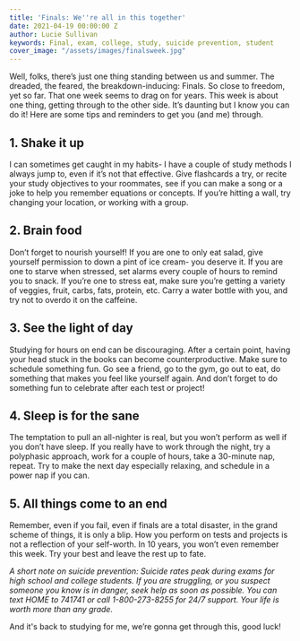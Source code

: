 ```yaml
---
title: 'Finals: We''re all in this together'
date: 2021-04-19 00:00:00 Z
author: Lucie Sullivan
keywords: Final, exam, college, study, suicide prevention, student
cover_image: "/assets/images/finalsweek.jpg"
---
```


Well, folks, there’s just one thing standing between us and summer. The dreaded, the feared, the breakdown-inducing: Finals. So close to freedom, yet so far. That one week seems to drag on for years. This week is about one thing, getting through to the other side. It’s daunting but I know you can do it! Here are some tips and reminders to get you (and me) through.

## 1. Shake it up

I can sometimes get caught in my habits- I have a couple of study methods I always jump to, even if it’s not that effective. Give flashcards a try, or recite your study objectives to your roommates, see if you can make a song or a joke to help you remember equations or concepts. If you’re hitting a wall, try changing your location, or working with a group.

## 2. Brain food

Don’t forget to nourish yourself! If you are one to only eat salad, give yourself permission to down a pint of ice cream- you deserve it. If you are one to starve when stressed, set alarms every couple of hours to remind you to snack. If you’re one to stress eat, make sure you’re getting a variety of veggies, fruit, carbs, fats, protein, etc. Carry a water bottle with you, and try not to overdo it on the caffeine.

## 3. See the light of day

Studying for hours on end can be discouraging. After a certain point, having your head stuck in the books can become counterproductive. Make sure to schedule something fun. Go see a friend, go to the gym, go out to eat, do something that makes you feel like yourself again. And don’t forget to do something fun to celebrate after each test or project!

## 4. Sleep is for the sane

The temptation to pull an all-nighter is real, but you won’t perform as well if you don’t have sleep. If you really have to work through the night, try a polyphasic approach, work for a couple of hours, take a 30-minute nap, repeat. Try to make the next day especially relaxing, and schedule in a power nap if you can.

## 5. All things come to an end

Remember, even if you fail, even if finals are a total disaster, in the grand scheme of things, it is only a blip. How you perform on tests and projects is not a reflection of your self-worth. In 10 years, you won’t even remember this week. Try your best and leave the rest up to fate.

_A short note on suicide prevention: Suicide rates peak during exams for high school and college students. If you are struggling, or you suspect someone you know is in danger, seek help as soon as possible. You can text HOME to 741741 or call 1-800-273-8255 for 24/7 support. Your life is worth more than any grade._

And it's back to studying for me, we’re gonna get through this, good luck!